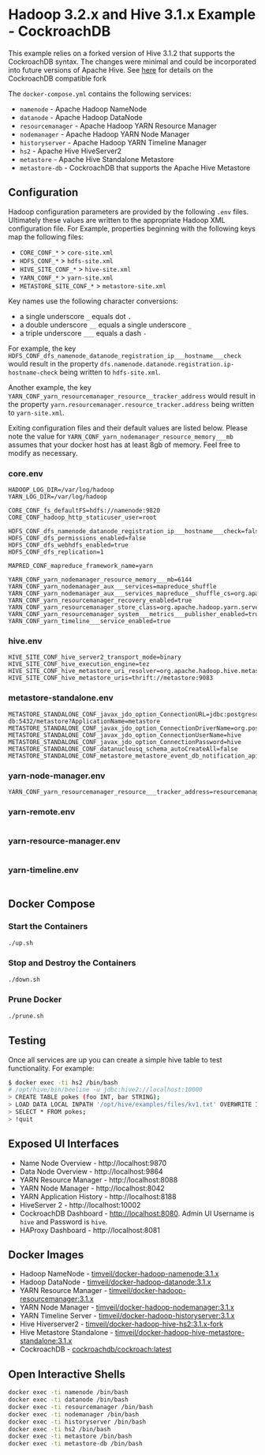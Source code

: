 # Hadoop 3.2.x and Hive 3.1.x Example - CockroachDB
This example relies on a forked version of Hive 3.1.2 that supports the CockroachDB syntax.  The changes were minimal and could be incorporated into future versions of Apache Hive.  See [here](https://github.com/timveil/hive/tree/release-3.1.2) for details on the CockroachDB compatible fork 

The `docker-compose.yml` contains the following services:
* `namenode` - Apache Hadoop NameNode
* `datanode` - Apache Hadoop DataNode
* `resourcemanager` - Apache Hadoop YARN Resource Manager
* `nodemanager` - Apache Hadoop YARN Node Manager
* `historyserver` - Apache Hadoop YARN Timeline Manager
* `hs2` - Apache Hive HiveServer2
* `metastore` - Apache Hive Standalone Metastore
* `metastore-db` - CockroachDB that supports the Apache Hive Metastore

## Configuration
Hadoop configuration parameters are provided by the following `.env` files.  Ultimately these values are written to the appropriate Hadoop XML configuration file.  For Example, properties beginning with the following keys map the following files:
* `CORE_CONF_*` > `core-site.xml`
* `HDFS_CONF_*` > `hdfs-site.xml`
* `HIVE_SITE_CONF_*` > `hive-site.xml`
* `YARN_CONF_*` > `yarn-site.xml`
* `METASTORE_SITE_CONF_*` > `metastore-site.xml`

Key names use the following character conversions:
* a single underscore `_` equals dot `.`
* a double underscore `__` equals a single underscore `_`
* a triple underscore `___` equals a dash `-`

For example, the key `HDFS_CONF_dfs_namenode_datanode_registration_ip___hostname___check` would result in the property `dfs.namenode.datanode.registration.ip-hostname-check` being written to `hdfs-site.xml`.

Another example, the key `YARN_CONF_yarn_resourcemanager_resource__tracker_address` would result in the property `yarn.resourcemanager.resource_tracker.address` being written to `yarn-site.xml`.

Exiting configuration files and their default values are listed below.  Please note the value for `YARN_CONF_yarn_nodemanager_resource_memory___mb` assumes that your docker host has at least 8gb of memory.  Feel free to modify as necessary. 

### core.env
```properties
HADOOP_LOG_DIR=/var/log/hadoop
YARN_LOG_DIR=/var/log/hadoop

CORE_CONF_fs_defaultFS=hdfs://namenode:9820
CORE_CONF_hadoop_http_staticuser_user=root

HDFS_CONF_dfs_namenode_datanode_registration_ip___hostname___check=false
HDFS_CONF_dfs_permissions_enabled=false
HDFS_CONF_dfs_webhdfs_enabled=true
HDFS_CONF_dfs_replication=1

MAPRED_CONF_mapreduce_framework_name=yarn

YARN_CONF_yarn_nodemanager_resource_memory___mb=6144
YARN_CONF_yarn_nodemanager_aux___services=mapreduce_shuffle
YARN_CONF_yarn_nodemanager_aux___services_mapreduce__shuffle_cs=org.apache.hadoop.mapred.ShuffleHandler
YARN_CONF_yarn_resourcemanager_recovery_enabled=true
YARN_CONF_yarn_resourcemanager_store_class=org.apache.hadoop.yarn.server.resourcemanager.recovery.FileSystemRMStateStore
YARN_CONF_yarn_resourcemanager_system___metrics___publisher_enabled=true
YARN_CONF_yarn_timeline___service_enabled=true
```
### hive.env
```properties
HIVE_SITE_CONF_hive_server2_transport_mode=binary
HIVE_SITE_CONF_hive_execution_engine=tez
HIVE_SITE_CONF_hive_metastore_uri_resolver=org.apache.hadoop.hive.metastore.hooks.SimpleURIResolver
HIVE_SITE_CONF_hive_metastore_uris=thrift://metastore:9083
```
### metastore-standalone.env
```properties
METASTORE_STANDALONE_CONF_javax_jdo_option_ConnectionURL=jdbc:postgresql://metastore-db:5432/metastore?ApplicationName=metastore
METASTORE_STANDALONE_CONF_javax_jdo_option_ConnectionDriverName=org.postgresql.Driver
METASTORE_STANDALONE_CONF_javax_jdo_option_ConnectionUserName=hive
METASTORE_STANDALONE_CONF_javax_jdo_option_ConnectionPassword=hive
METASTORE_STANDALONE_CONF_datanucleusq_schema_autoCreateAll=false
METASTORE_STANDALONE_CONF_metastore_metastore_event_db_notification_api_auth=false
```
### yarn-node-manager.env
```properties
YARN_CONF_yarn_resourcemanager_resource___tracker_address=resourcemanager:8031
```

### yarn-remote.env
```properties
```

### yarn-resource-manager.env
```properties
```

### yarn-timeline.env
```properties
```

## Docker Compose

### Start the Containers
```bash
./up.sh
```

### Stop and Destroy the Containers
```bash
./down.sh
```

### Prune Docker
```bash
./prune.sh
```

## Testing
Once all services are up you can create a simple hive table to test functionality.  For example:

```bash
$ docker exec -ti hs2 /bin/bash
# /opt/hive/bin/beeline -u jdbc:hive2://localhost:10000
> CREATE TABLE pokes (foo INT, bar STRING);
> LOAD DATA LOCAL INPATH '/opt/hive/examples/files/kv1.txt' OVERWRITE INTO TABLE pokes;
> SELECT * FROM pokes;
> !quit
```

## Exposed UI Interfaces

* Name Node Overview - http://localhost:9870
* Data Node Overview - http://localhost:9864
* YARN Resource Manager - http://localhost:8088
* YARN Node Manager - http://localhost:8042
* YARN Application History - http://localhost:8188
* HiveServer 2 - http://localhost:10002
* CockroachDB Dashboard - [http://localhost:8080](http://localhost:8080).  Admin UI Username is `hive` and Password is `hive`.
* HAProxy Dashboard - http://localhost:8081

## Docker Images
* Hadoop NameNode - [timveil/docker-hadoop-namenode:3.1.x](https://hub.docker.com/r/timveil/docker-hadoop-namenode/)
* Hadoop DataNode - [timveil/docker-hadoop-datanode:3.1.x](https://hub.docker.com/r/timveil/docker-hadoop-datanode/)
* YARN Resource Manager - [timveil/docker-hadoop-resourcemanager:3.1.x](https://hub.docker.com/r/timveil/docker-hadoop-resourcemanager/)
* YARN Node Manager - [timveil/docker-hadoop-nodemanager:3.1.x](https://hub.docker.com/r/timveil/docker-hadoop-nodemanager/)
* YARN Timeline Server - [timveil/docker-hadoop-historyserver:3.1.x](https://hub.docker.com/r/timveil/docker-hadoop-historyserver/)
* Hive Hiverserver2 - [timveil/docker-hadoop-hive-hs2:3.1.x-fork](https://hub.docker.com/r/timveil/docker-hadoop-hive-hs2/)
* Hive Metastore Standalone - [timveil/docker-hadoop-hive-metastore-standalone:3.1.x](https://hub.docker.com/repository/docker/timveil/docker-hadoop-hive-metastore-standalone)
* CockroachDB - [cockroachdb/cockroach:latest](https://hub.docker.com/r/cockroachdb/cockroach)

## Open Interactive Shells
```bash
docker exec -ti namenode /bin/bash
docker exec -ti datanode /bin/bash
docker exec -ti resourcemanager /bin/bash
docker exec -ti nodemanager /bin/bash
docker exec -ti historyserver /bin/bash
docker exec -ti hs2 /bin/bash
docker exec -ti metastore /bin/bash
docker exec -ti metastore-db /bin/bash
```
